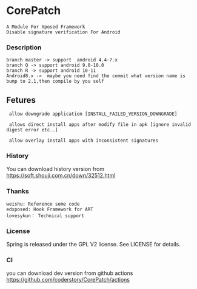 # CorePatch

```
A Module For Xposed Framework
Disable signature verification For Android
 ```

### Description
```
branch master -> support  android 4.4-7.x
branch Q -> support android 9.0-10.0
branch R -> support android 10-11
Android8.x ->  maybe you need find the commit what version name is bump to 2.1,then compile by you self
```

## Fetures
```
 allow downgrade application [INSTALL_FAILED_VERSION_DOWNGRADE]

 allows direct install apps after modify file in apk [ignore invalid digest error etc..]

 allow overlay install apps with inconsistent signatures
```

### History
You can download history version from https://soft.shouji.com.cn/down/32512.html

### Thanks
```
weishu: Reference some code
edxposed: Hook Framework for ART
lovesykun： Technical support
```
### License
Spring is released under the GPL V2 license. See LICENSE for details.

### CI
you can download dev version from github actions
https://github.com/coderstory/CorePatch/actions
